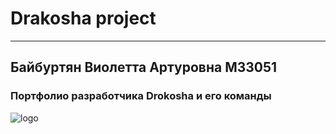 # Drakosha project
___

## Байбуртян Виолетта Артуровна M33051
### Портфолио разработчика Drokosha и его команды
![logo](https://klike.net/uploads/posts/2022-10/1665237611_5-6.jpg)

